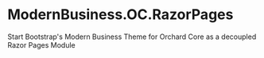 # ModernBusiness.OC.RazorPages
Start Bootstrap's Modern Business Theme for Orchard Core as a decoupled Razor Pages Module
